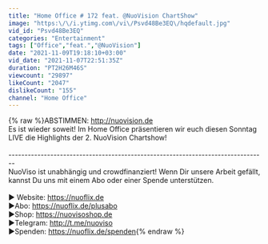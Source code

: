 ```yaml
---
title: "Home Office # 172 feat. @NuoVision ChartShow"
image: "https:\/\/i.ytimg.com\/vi\/Psvd48Be3EQ\/hqdefault.jpg"
vid_id: "Psvd48Be3EQ"
categories: "Entertainment"
tags: ["Office","feat.","@NuoVision"]
date: "2021-11-09T19:18:10+03:00"
vid_date: "2021-11-07T22:51:35Z"
duration: "PT2H26M46S"
viewcount: "29897"
likeCount: "2047"
dislikeCount: "155"
channel: "Home Office"
---
```

{% raw %}ABSTIMMEN: <a rel="nofollow" target="blank" href="http://nuovision.de">http://nuovision.de</a><br />Es ist wieder soweit! Im Home Office präsentieren wir euch diesen Sonntag LIVE die Highlights der 2. NuoVision Chartshow!<br /><br />--------------------------------------------------------------------------------<br />NuoViso ist unabhängig und crowdfinanziert! Wenn Dir unsere Arbeit gefällt, kannst Du uns mit einem Abo oder einer Spende unterstützen.<br /><br />► Website: <a rel="nofollow" target="blank" href="https://nuoflix.de">https://nuoflix.de</a><br />►Abo: <a rel="nofollow" target="blank" href="https://nuoflix.de/plusabo">https://nuoflix.de/plusabo</a><br />►Shop: <a rel="nofollow" target="blank" href="https://nuovisoshop.de">https://nuovisoshop.de</a><br />►Telegram: <a rel="nofollow" target="blank" href="http://t.me/nuoviso">http://t.me/nuoviso</a><br />►Spenden: <a rel="nofollow" target="blank" href="https://nuoflix.de/spenden">https://nuoflix.de/spenden</a>{% endraw %}
